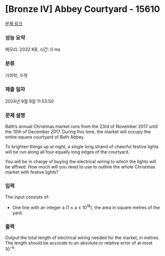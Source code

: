# [Bronze IV] Abbey Courtyard - 15610 

[문제 링크](https://www.acmicpc.net/problem/15610) 

### 성능 요약

메모리: 2032 KB, 시간: 0 ms

### 분류

기하학, 수학

### 제출 일자

2024년 9월 9일 11:53:50

### 문제 설명

<p>Bath’s annual Christmas market runs from the 23rd of November 2017 until the 10th of December 2017. During this time, the market will occupy the entire square courtyard of Bath Abbey.</p>

<p>To brighten things up at night, a single long strand of cheerful festive lights will be run along all four equally long edges of the courtyard.</p>

<p>You will be in charge of buying the electrical wiring to which the lights will be affixed. How much will you need to use to outline the whole Christmas market with festive lights?</p>

### 입력 

 <p>The input consists of:</p>

<ul>
	<li>One line with an integer a (1 ≤ a ≤ 10<sup>18</sup>), the area in square metres of the yard.</li>
</ul>

### 출력 

 <p>Output the total length of electrical wiring needed for the market, in metres. The length should be accurate to an absolute or relative error of at most 10<sup>−6</sup>.</p>

